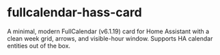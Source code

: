 # fullcalendar-hass-card
A minimal, modern FullCalendar (v6.1.19) card for Home Assistant with a clean week grid, arrows, and visible-hour window. Supports HA calendar entities out of the box.
